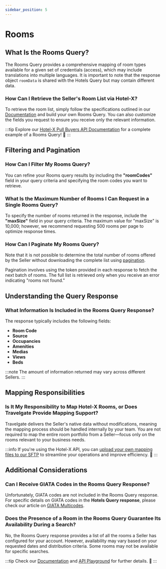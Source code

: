 ```yaml
---
sidebar_position: 5
---
```


# Rooms

## What Is the Rooms Query? 
The Rooms Query provides a comprehensive mapping of room types available for a given set of credentials (access), which may include translations into multiple languages. It is important to note that the response object `roomData` is shared with the Hotels Query but may contain different data.

### How Can I Retrieve the Seller's Room List via Hotel-X?
To retrieve the room list, simply follow the specifications outlined in our [Documentation](/docs/apis/for-buyers/hotel-x-pull-buyers-api/content/rooms) and build your own Rooms Query. You can also customize the fields you request to ensure you receive only the relevant information.

:::tip
Explore our [Hotel-X Pull Buyers API Documentation](/docs/apis/for-buyers/hotel-x-pull-buyers-api/content/rooms#requests-examples) for a complete example of a Rooms Query! 🚀
:::

## Filtering and Pagination

### How Can I Filter My Rooms Query? 
You can refine your Rooms query results by including the **"roomCodes"** field in your query criteria and specifying the room codes you want to retrieve.

### What Is the Maximum Number of Rooms I Can Request in a Single Rooms Query? 
To specify the number of rooms returned in the response, include the **"maxSize"** field in your query criteria. The maximum value for "maxSize" is 10,000; however, we recommend requesting 500 rooms per page to optimize response times.

### How Can I Paginate My Rooms Query? 
Note that it is not possible to determine the total number of rooms offered by the Seller without downloading the complete list using [pagination](/kb/our-products/are-you-a-buyer/our-methods/static-content/faqs/token-based-pagination-hotel-room-destinations). 

Pagination involves using the token provided in each response to fetch the next batch of rooms. The full list is retrieved only when you receive an error indicating "rooms not found."

## Understanding the Query Response

### What Information Is Included in the Rooms Query Response? 
The response typically includes the following fields:

- **Room Code**
- **Source**
- **Occupancies**
- **Amenities**
- **Medias**
- **Views**
- **Beds**

:::note
The amount of information returned may vary across different Sellers.
:::

## Mapping Responsibilities

### Is It My Responsibility to Map Hotel-X Rooms, or Does Travelgate Provide Mapping Support? 
Travelgate delivers the Seller's native data without modifications, meaning the mapping process should be handled internally by your team.  You are not required to map the entire room portfolio from a Seller—focus only on the rooms relevant to your business needs.

:::info
If you're using the Hotel-X API, you can [upload your own mapping files to our SFTP](/docs/apis/for-buyers/hotel-x-pull-buyers-api/plugins/mapping) to streamline your operations and improve efficiency. 🚀
:::

## Additional Considerations

### Can I Receive GIATA Codes in the Rooms Query Response? 
Unfortunately, GIATA codes are not included in the Rooms Query response. For specific details on GIATA codes in the **Hotels Query response**, please check our article on [GIATA Multicodes](/kb/our-products/are-you-a-buyer/mapping-solutions/giata/giata-multicodes).

### Does the Presence of a Room in the Rooms Query Guarantee Its Availability During a Search?
No, the Rooms Query response provides a list of all the rooms a Seller has configured for your account. However, availability may vary based on your requested dates and distribution criteria. Some rooms may not be available for specific searches.

:::tip
Check our [Documentation](/docs/apis/for-buyers/hotel-x-pull-buyers-api/content/rooms) and [API Playground](/playground) for further details. 🚀
:::
